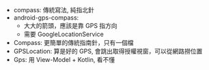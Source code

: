 - compass: 傳統寫法, 純指北針
- android-gps-compass:
	- 大大的箭頭，應該是靠 GPS 指方向
	- 需要 GoogleLocationService
- Compass: 更簡單的傳統指南針，只有一個檔
- GPSLocation: 算是好的 GPS, 會跳出取得授權視窗，可以從網路撈位置
- Gps: 用 View-Model + Kotlin, 看不懂
